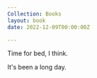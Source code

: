 ```yaml
---
Collection: Books
layout: book
date: 2022-12-09T00:00:00Z

---
```

Time for bed, I think.

It's been a long day.